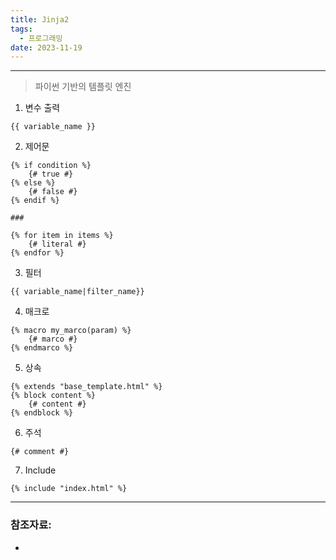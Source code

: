 ```yaml
---
title: Jinja2
tags:
  - 프로그래밍
date: 2023-11-19
---
```

---

> 파이썬 기반의 템플릿 엔진

1. 변수 출력

```jinja2
{{ variable_name }}
```

2. 제어문

```jinja2
{% if condition %}
	{# true #}
{% else %}
	{# false #}
{% endif %}

###

{% for item in items %}
	{# literal #}
{% endfor %}
```

3. 필터

```jinja2
{{ variable_name|filter_name}}
```

4. 매크로

```jinja2
{% macro my_marco(param) %}
	{# marco #}
{% endmarco %}
```

5. 상속

```jinja2
{% extends "base_template.html" %}
{% block content %}
	{# content #}
{% endblock %}
```

6. 주석

```jinja2
{# comment #}
```

7. Include

```Jinja2
{% include "index.html" %}
```

---

### 참조자료:

- 